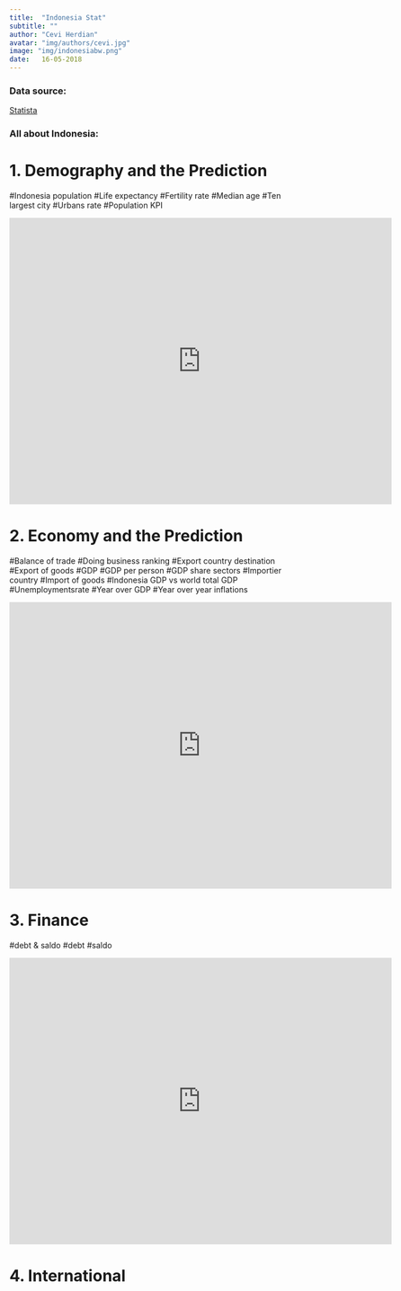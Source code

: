 ```yaml
---
title:  "Indonesia Stat"
subtitle: ""
author: "Cevi Herdian"
avatar: "img/authors/cevi.jpg"
image: "img/indonesiabw.png"
date:   16-05-2018
---
```


### Data source:

[Statista](https://www.statista.com/)



### All about Indonesia:

# 1. Demography and the Prediction 
 
 #Indonesia population
 #Life expectancy
 #Fertility rate
 #Median age
 #Ten largest city
 #Urbans rate
 #Population KPI
 
 <iframe width="680" height="510" src="https://app.powerbi.com/view?r=eyJrIjoiMzY5M2NmM2MtYzUyYi00MzVjLTkzNjYtMDQ4NmUzYzgzNTJmIiwidCI6IjU3NTMyN2Q0LTBmNGMtNGI5ZS1hNzE4LWQwOTViMWMyMzdiNSIsImMiOjh9" frameborder="0" allowFullScreen="true"></iframe>
 

# 2. Economy and the Prediction

#Balance of trade
#Doing business ranking 
#Export country destination
#Export of goods
#GDP
#GDP per person
#GDP share sectors
#Importier country
#Import of goods
#Indonesia GDP vs world total GDP
#Unemploymentsrate
#Year over GDP
#Year over year inflations


<iframe width="680" height="510" src="https://app.powerbi.com/view?r=eyJrIjoiNzYzMzc1ZGItMmQ1YS00YTRjLWIzNDUtNzk1Zjg0OGMwNGRmIiwidCI6IjU3NTMyN2Q0LTBmNGMtNGI5ZS1hNzE4LWQwOTViMWMyMzdiNSIsImMiOjh9" frameborder="0" allowFullScreen="true"></iframe>


# 3. Finance

#debt & saldo
#debt
#saldo

<iframe width="680" height="510" src="https://app.powerbi.com/view?r=eyJrIjoiMzg1Y2Q3NDUtOWZlYi00ZTJjLWJiZTUtZGM2M2FlYTIyYmYwIiwidCI6IjU3NTMyN2Q0LTBmNGMtNGI5ZS1hNzE4LWQwOTViMWMyMzdiNSIsImMiOjh9" frameborder="0" allowFullScreen="true"></iframe>

# 4. International 


